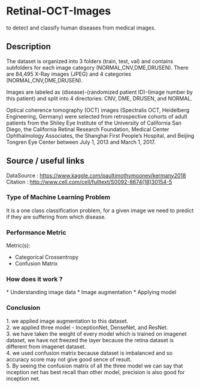 # Retinal-OCT-Images
to detect and classify human diseases from medical images.

<h2> Description </h2>

The dataset is organized into 3 folders (train, test, val) and contains subfolders for each image category (NORMAL,CNV,DME,DRUSEN). There are 84,495 X-Ray images (JPEG) and 4 categories (NORMAL,CNV,DME,DRUSEN).

Images are labeled as (disease)-(randomized patient ID)-(image number by this patient) and split into 4 directories: CNV, DME, DRUSEN, and NORMAL.

Optical coherence tomography (OCT) images (Spectralis OCT, Heidelberg Engineering, Germany) were selected from retrospective cohorts of adult patients from the Shiley Eye Institute of the University of California San Diego, the California Retinal Research Foundation, Medical Center Ophthalmology Associates, the Shanghai First People’s Hospital, and Beijing Tongren Eye Center between July 1, 2013 and March 1, 2017.

<h2> Source / useful links </h2>

DataSource : https://www.kaggle.com/paultimothymooney/kermany2018 <br>
Citation : http://www.cell.com/cell/fulltext/S0092-8674(18)30154-5

<h3> Type of Machine Learning Problem</h3>

<p> It is a one class classification problem, for a given image we need to predict if they are suffering from which disease. </p>

<h3> Performance Metric </h3>

Metric(s): 
* Categorical Crossentropy
* Confusion Matrix

<h3> How does it work ? </h3>
* Understanding image data
* Image augmentation
* Applying model

<h3> Conclusion </h3>
1. we applied image augmentation to this dataset.<br>
2. we applied three model - InceptionNet, DenseNet, and ResNet. <br>
3. we have taken the weight of every model which is trained on imagenet dataset, we have not freezed the layer because the retina dataset is different from imagenet dataset.<br>
4. we used confusion matrix because dataset is imbalanced and so accuracy score may not give good sence of result.<br>
5. By seeing the confusion matrix of all the three model we can say that inception net has best recall  than other model, precision is also good for inception net.
